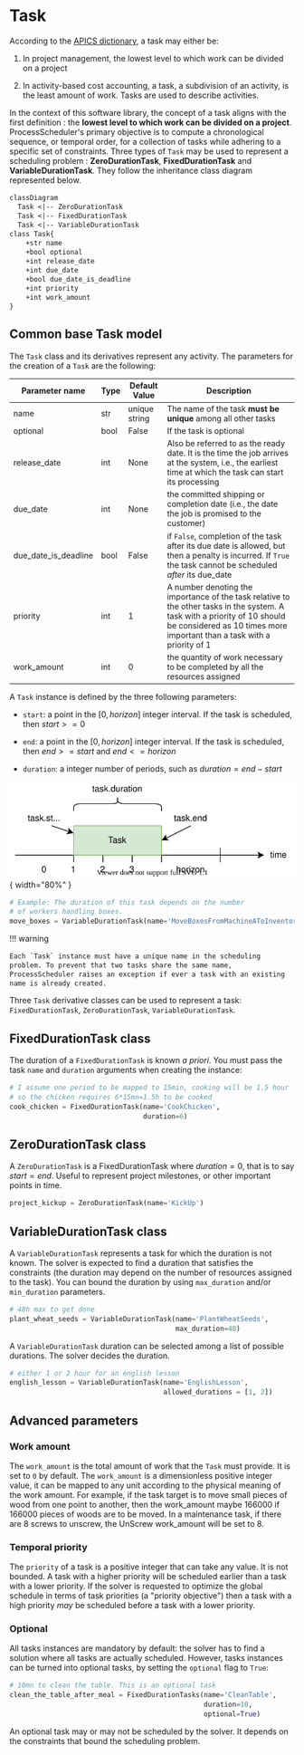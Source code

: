 # Task

According to the [APICS dictionary](https://www.ascm.org/), a task may either be:

1. In project management, the lowest level to which work can be divided on a project

2. In activity-based cost accounting, a task, a subdivision of an activity, is the least amount of work. Tasks are used to describe activities.

In the context of this software library, the concept of a task aligns with the first definition : the **lowest level to which work can be divided on a project**. ProcessScheduler's primary objective is to compute a chronological sequence, or temporal order, for a collection of tasks while adhering to a specific set of constraints. Three types of `Task` may be used to represent a scheduling problem : **ZeroDurationTask**, **FixedDurationTask** and **VariableDurationTask**. They follow the inheritance class diagram represented below.

``` mermaid
classDiagram
  Task <|-- ZeroDurationTask
  Task <|-- FixedDurationTask
  Task <|-- VariableDurationTask
class Task{
    +str name
    +bool optional
    +int release_date
    +int due_date
    +bool due_date_is_deadline
    +int priority
    +int work_amount
}

```
## Common base Task model

The `Task` class and its derivatives represent any activity. The parameters for the creation of a `Task` are the following:

| Parameter name | Type | Default Value |Description |
| ----------- | -----| ---|--------------------------------- |
| name | str | unique string | The name of the task **must be unique** among all other tasks |
|optional | bool | False | If the task is optional || optional | bool | False | If the task is optional |
| release_date | int | None | Also be referred to as the ready date. It is the time the job arrives at the system, i.e., the earliest time at which the task can start its processing |
| due_date | int | None | the committed shipping or completion date (i.e., the date the job is promised to the customer)|
| due_date_is_deadline | bool | False | if `False`, completion of the task after its due date is allowed, but then a penalty is incurred. If `True` the task cannot be scheduled *after* its due_date |
| priority | int | 1 | A number denoting the importance of the task relative to the other tasks in the system. A task with a priority of 10 should be considered as 10 times more important than a task with a priority of 1 |
| work_amount | int | 0 | the quantity of work necessary to be completed by all the resources assigned |


A `Task` instance is defined by the three following parameters:

- `start`: a point in the $[0, horizon]$ integer interval. If the task is scheduled, then $start>=0$

- `end`: a point in the $[0, horizon]$ integer interval. If the task is scheduled, then $end>=start$ and $end<=horizon$

- `duration`: a integer number of periods, such as $duration=end-start$

![A task](img/Task.svg){ width="80%" }

``` py
# Example: The duration of this task depends on the number
# of workers handling boxes.
move_boxes = VariableDurationTask(name='MoveBoxesFromMachineAToInventory')
```

!!! warning

    Each `Task` instance must have a unique name in the scheduling problem. To prevent that two tasks share the same name, ProcessScheduler raises an exception if ever a task with an existing name is already created.

Three `Task` derivative classes can be used to represent a task: `FixedDurationTask`, `ZeroDurationTask`, `VariableDurationTask`.

## FixedDurationTask class

The duration of a `FixedDurationTask` is known *a priori*. You must pass the task `name` and `duration` arguments when creating the instance:

``` py
# I assume one period to be mapped to 15min, cooking will be 1.5 hour
# so the chicken requires 6*15mn=1.5h to be cooked
cook_chicken = FixedDurationTask(name='CookChicken',
                                 duration=6)
```

## ZeroDurationTask class

A `ZeroDurationTask` is a FixedDurationTask where $duration=0$, that is to say $start=end$. Useful to represent project milestones, or other important points in time.

``` py
project_kickup = ZeroDurationTask(name='KickUp')
```

## VariableDurationTask class

A `VariableDurationTask` represents a task for which the duration is not known. The solver is expected to find a duration that satisfies the constraints (the duration may depend on the number of resources assigned to the task). You can bound the duration by using `max_duration` and/or `min_duration` parameters.

``` py
# 48h max to get done
plant_wheat_seeds = VariableDurationTask(name='PlantWheatSeeds',
                                         max_duration=48)
```

A `VariableDurationTask` duration can be selected among a list of possible durations. The solver decides the duration.

``` py
# either 1 or 2 hour for an english lesson
english_lesson = VariableDurationTask(name='EnglishLesson',
                                      allowed_durations = [1, 2])
```

## Advanced parameters

### Work amount

The `work_amount` is the total amount of work that the `Task` must provide. It is set to `0` by default. The `work_amount` is a dimensionless positive integer value, it can be mapped to any unit according to the physical meaning of the work amount. For example, if the task target is to move small pieces of wood from one point to another, then the work_amount maybe 166000 if 166000 pieces of woods are to be moved. In a maintenance task, if there are 8 screws to unscrew, the UnScrew work_amount will be set to 8.

### Temporal priority

The `priority` of a task is a positive integer that can take any value. It is not bounded. A task with a higher priority will be scheduled earlier than a task with a lower priority. If the solver is requested to optimize the global schedule in terms of task priorities (a "priority objective") then a task with a high priority *may* be scheduled before a task with a lower priority.

### Optional

All tasks instances are mandatory by default: the solver has to find a solution where all tasks are actually scheduled. However, tasks instances can be turned into optional tasks, by setting the `optional` flag to `True`:

``` py
# 10mn to clean the table. This is an optional task
clean_the_table_after_meal = FixedDurationTasks(name='CleanTable',
                                                duration=10,
                                                optional=True)
```

An optional task may or may not be scheduled by the solver. It depends on the constraints that bound the scheduling problem.
